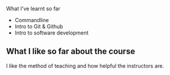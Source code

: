  What I've learnt so far

* Commandline
* Intro to Git & Github
* Intro to software development

## What I like so far about the course
I like the method of teaching and how helpful the instructors are.
